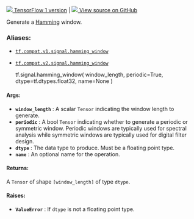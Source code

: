 [ ![](https://tensorflow.google.cn/images/tf_logo_32px.png) TensorFlow 1
version](/versions/r1.15/api_docs/python/tf/signal/hamming_window) |  [
![](https://tensorflow.google.cn/images/GitHub-Mark-32px.png) View source on
GitHub
](https://github.com/tensorflow/tensorflow/blob/r2.0/tensorflow/python/ops/signal/window_ops.py#L58-L81)  
  
  
Generate a
[Hamming](https://en.wikipedia.org/wiki/Window_function#Hann_and_Hamming_windows)
window.

### Aliases:

  * [`tf.compat.v1.signal.hamming_window`](/api_docs/python/tf/signal/hamming_window)
  * [`tf.compat.v2.signal.hamming_window`](/api_docs/python/tf/signal/hamming_window)

    
    
    tf.signal.hamming_window(
        window_length,
        periodic=True,
        dtype=tf.dtypes.float32,
        name=None
    )
    

#### Args:

  * **`window_length`** : A scalar `Tensor` indicating the window length to generate.
  * **`periodic`** : A bool `Tensor` indicating whether to generate a periodic or symmetric window. Periodic windows are typically used for spectral analysis while symmetric windows are typically used for digital filter design.
  * **`dtype`** : The data type to produce. Must be a floating point type.
  * **`name`** : An optional name for the operation.

#### Returns:

A `Tensor` of shape `[window_length]` of type `dtype`.

#### Raises:

  * **`ValueError`** : If `dtype` is not a floating point type.

